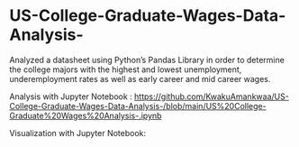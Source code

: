 # US-College-Graduate-Wages-Data-Analysis-
Analyzed a datasheet using Python’s Pandas Library in order to determine the college majors with the highest and lowest unemployment, underemployment rates as well as early career and mid career wages. 


Analysis with Jupyter Notebook : https://github.com/KwakuAmankwaa/US-College-Graduate-Wages-Data-Analysis-/blob/main/US%20College-Graduate%20Wages%20Analysis-.ipynb

Visualization with Jupyter Notebook: 
